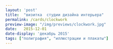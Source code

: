 ```yaml
---
layout: 'post'
title:  "визитка  студии дизайна интерьера"
permalink: /cards/clockwork
preview-image: "/img/previews/clockwork.jpg"
date:   2015-12-01
date-display: 'декабрь 2015'
tags: ["полиграфия", "иллюстрации и плакаты"] 
---
```

